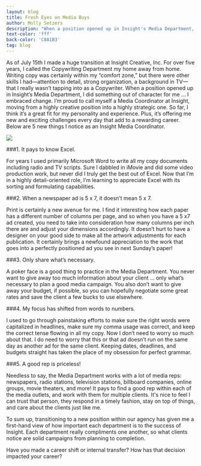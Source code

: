 ```yaml
---
layout: blog
title: Fresh Eyes on Media Buys
author: Molly Setzers
description: "When a position opened up in Insight's Media Department, I did something out of character for me ... I embraced change."
text-color: 'fff'
back-color: 'C8A1B3'
tag: blog
---
```

As of July 15th I made a huge transition at Insight Creative, Inc.  For over five years, I called the Copywriting Department my home away from home.  Writing copy was certainly within my “comfort zone,” but there were other skills I had—attention to detail, strong organization, a background in TV—that I really wasn’t tapping into as a Copywriter.  When a position opened up in Insight’s Media Department, I did something out of character for me … I embraced change.  I’m proud to call myself a Media Coordinator at Insight, moving from a highly creative position into a highly strategic one.  So far, I think it’s a great fit for my personality and experience.  Plus, it’s offering me new and exciting challenges every day that add to a rewarding career. Below are 5 new things I notice as an Insight Media Coordinator.

![](/img/MollyBlogPhoto.jpg)

###1. It pays to know Excel.

For years I used primarily Microsoft Word to write all my copy documents including radio and TV scripts.  Sure I dabbled in iMovie and did some video production work, but never did I truly get the best out of Excel.  Now that I’m in a highly detail-oriented role, I’m learning to appreciate Excel with its sorting and formulating capabilities.

###2. When a newspaper ad is 5 x 7, it doesn’t mean 5 x 7.

Print is certainly a new avenue for me.  I find it interesting how each paper has a different number of columns per page, and so when you have a 5 x7 ad created, you need to take into consideration how many columns per inch there are and adjust your dimensions accordingly.  It doesn’t hurt to have a designer on your good side to make all the artwork adjustments for each publication.  It certainly brings a newfound appreciation to the work that goes into a perfectly positioned ad you see in next Sunday’s paper!

###3. Only share what’s necessary.

A poker face is a good thing to practice in the Media Department.  You never want to give away too much information about your client … only what’s necessary to plan a good media campaign.  You also don’t want to give away your budget, if possible, so you can hopefully negotiate some great rates and save the client a few bucks to use elsewhere.

###4. My focus has shifted from words to numbers.

I used to go through painstaking efforts to make sure the right words were capitalized in headlines, make sure my comma usage was correct, and keep the correct tense flowing in all my copy.  Now I don’t need to worry so much about that.  I do need to worry that this or that ad doesn’t run on the same day as another ad for the same client.  Keeping dates, deadlines, and budgets straight has taken the place of my obsession for perfect grammar.

###5. A good rep is priceless!

Needless to say, the Media Department works with a lot of media reps:  newspapers, radio stations, television stations, billboard companies, online groups, movie theaters, and more!  It pays to find a good rep within each of the media outlets, and work with them for multiple clients.  It's nice to feel I can trust that person, they respond in a timely fashion, stay on top of things, and care about the clients just like me.

To sum up, transitioning to a new position within our agency has given me a first-hand view of how important each department is to the success of Insight.  Each department really compliments one another, so what clients notice are solid campaigns from planning to completion.

Have you made a career shift or internal transfer? How has that decision impacted your career?
